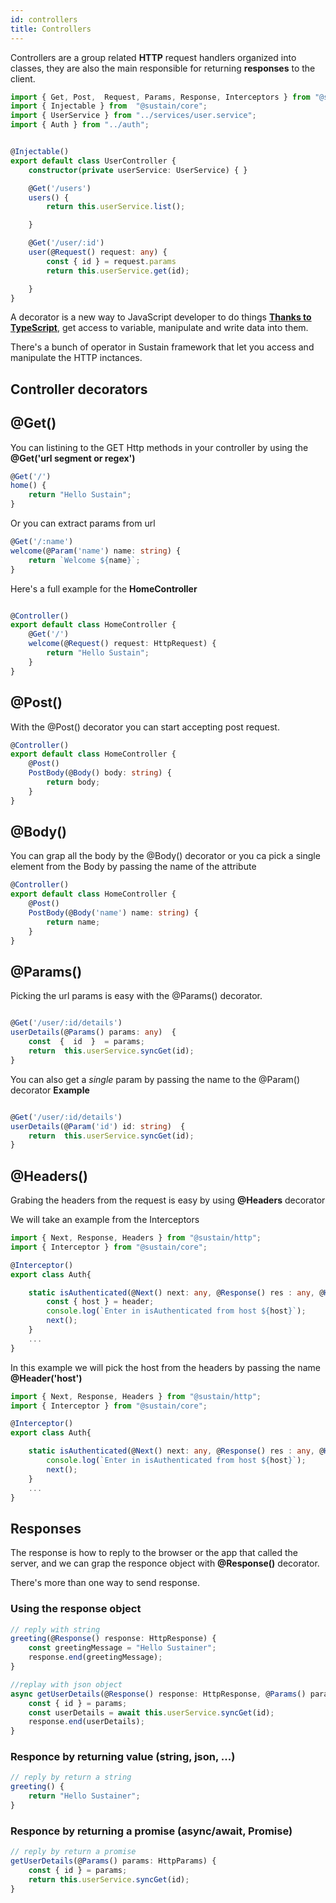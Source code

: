 ```yaml
---
id: controllers
title: Controllers
---
```


Controllers are a group related **HTTP** request handlers organized into classes, they are also the main responsible for returning **responses** to the client.

```typescript
import { Get, Post,  Request, Params, Response, Interceptors } from "@sustain/http";
import { Injectable } from  "@sustain/core";
import { UserService } from "../services/user.service";
import { Auth } from "../auth";


@Injectable()
export default class UserController {
    constructor(private userService: UserService) { }

    @Get('/users')
    users() {
        return this.userService.list();

    }

    @Get('/user/:id')
    user(@Request() request: any) {
        const { id } = request.params
        return this.userService.get(id);

    }
}

```


A decorator is a new way to JavaScript developer to do things **[Thanks to TypeScript](https://www.typescriptlang.org/)**, get access to variable, manipulate and write data into them.

There's a bunch of operator in Sustain framework that let you access and manipulate the HTTP inctances.



## Controller decorators


## @Get()
You can listining to the GET Http methods in your controller by using the **@Get('url segment or regex')** 

```typescript
@Get('/')
home() {
    return "Hello Sustain";
}
```

Or you can extract params from url

```typescript
@Get('/:name')
welcome(@Param('name') name: string) {
    return `Welcome ${name}`;
}
```



Here's a full example for the **HomeController**

```typescript

@Controller()
export default class HomeController {
    @Get('/')
    welcome(@Request() request: HttpRequest) {
        return "Hello Sustain";
    }
}

```




## @Post()

With the @Post() decorator you can start accepting post request.
```typescript
@Controller()
export default class HomeController {
    @Post()
    PostBody(@Body() body: string) {
        return body;
    }
}

```
## @Body()

You can grap all the body by the  @Body() decorator or you ca pick a single element from the Body by passing the name of the attribute


```typescript
@Controller()
export default class HomeController {
    @Post()
    PostBody(@Body('name') name: string) {
        return name;
    }
}

```


## @Params()
  
Picking the url params is easy with the @Params() decorator.
  

```typescript

@Get('/user/:id/details')
userDetails(@Params() params: any)  {
    const  {  id  }  = params;
    return  this.userService.syncGet(id);
}

```
You can also get a *single* param by passing the name to the @Param() decorator
**Example**

```typescript

@Get('/user/:id/details')
userDetails(@Param('id') id: string)  {
    return  this.userService.syncGet(id);
}

```

## @Headers()

Grabing the headers from the request is easy by using **@Headers** decorator

We will take an example from the Interceptors


```typescript
import { Next, Response, Headers } from "@sustain/http";
import { Interceptor } from "@sustain/core";

@Interceptor()
export class Auth{

    static isAuthenticated(@Next() next: any, @Response() res : any, @Headers() header: any) {
        const { host } = header;
        console.log(`Enter in isAuthenticated from host ${host}`);
        next();
    }
    ...
}
```
In this example we will pick the host from the headers by passing the name **@Header('host')**


```typescript
import { Next, Response, Headers } from "@sustain/http";
import { Interceptor } from "@sustain/core";

@Interceptor()
export class Auth{

    static isAuthenticated(@Next() next: any, @Response() res : any, @Headers('host') host: any) {
        console.log(`Enter in isAuthenticated from host ${host}`);
        next();
    }
    ...
}
```

## Responses


The response is how to reply to the browser or the app that called the server, and we can grap the responce object with **@Response()** decorator.

There's more than one way  to send response.


### Using the response object

```typescript
// reply with string
greeting(@Response() response: HttpResponse) {
    const greetingMessage = "Hello Sustainer";
    response.end(greetingMessage);
}

//replay with json object
async getUserDetails(@Response() response: HttpResponse, @Params() params: HttpParams) {
    const { id } = params;
    const userDetails = await this.userService.syncGet(id);
    response.end(userDetails);
}

```
### Responce by returning value (string, json, ...)
```typescript
// reply by return a string
greeting() {
    return "Hello Sustainer";
}
```

### Responce by returning a promise  (async/await, Promise)

```typescript
// reply by return a promise
getUserDetails(@Params() params: HttpParams) {
    const { id } = params;
    return this.userService.syncGet(id);
}

```